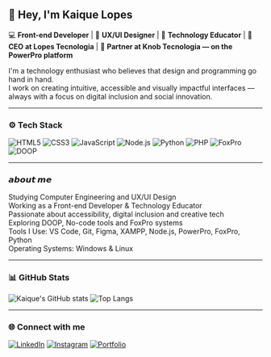 ## 👋 Hey, I'm Kaique Lopes

💻 **Front-end Developer** | 🎨 **UX/UI Designer** | 🧠 **Technology Educator** | 🚀 **CEO at Lopes Tecnologia** | 🤝 **Partner at Knob Tecnologia — on the PowerPro platform**

I'm a technology enthusiast who believes that design and programming go hand in hand.  
I work on creating intuitive, accessible and visually impactful interfaces — always with a focus on digital inclusion and social innovation.

---

### ⚙️ Tech Stack
![HTML5](https://img.shields.io/badge/HTML5-E34F26?style=for-the-badge&logo=html5&logoColor=white)
![CSS3](https://img.shields.io/badge/CSS3-1572B6?style=for-the-badge&logo=css3&logoColor=white)
![JavaScript](https://img.shields.io/badge/JavaScript-F7DF1E?style=for-the-badge&logo=javascript&logoColor=black)
![Node.js](https://img.shields.io/badge/Node.js-43853D?style=for-the-badge&logo=node.js&logoColor=white)
![Python](https://img.shields.io/badge/Python-3776AB?style=for-the-badge&logo=python&logoColor=white)
![PHP](https://img.shields.io/badge/PHP-777BB4?style=for-the-badge&logo=php&logoColor=white)
![FoxPro](https://img.shields.io/badge/FoxPro-4B0082?style=for-the-badge&logo=visual-studio&logoColor=white)
![DOOP](https://img.shields.io/badge/DOOP-181717?style=for-the-badge&logo=codeforces&logoColor=white)

---

### 𝙖𝙗𝙤𝙪𝙩 𝙢𝙚  

Studying Computer Engineering and UX/UI Design  
Working as a Front-end Developer & Technology Educator  
Passionate about accessibility, digital inclusion and creative tech  
Exploring DOOP, No-code tools and FoxPro systems  
Tools I Use: VS Code, Git, Figma, XAMPP, Node.js, PowerPro, FoxPro, Python  
Operating Systems: Windows & Linux  

---

### 📊 GitHub Stats
![Kaique's GitHub stats](https://github-readme-stats.vercel.app/api?username=oKaiquelopes&show_icons=true&theme=tokyonight&hide_border=true&border_radius=10)
![Top Langs](https://github-readme-stats.vercel.app/api/top-langs/?username=oKaiquelopes&layout=compact&theme=tokyonight&hide_border=true&border_radius=10)

---

### 🌐 Connect with me
[![LinkedIn](https://img.shields.io/badge/LinkedIn-0A66C2?style=for-the-badge&logo=linkedin&logoColor=white)](https://www.linkedin.com/in/okaiquelopes)
[![Instagram](https://img.shields.io/badge/Instagram-%23E4405F.svg?style=for-the-badge&logo=instagram&logoColor=white)](https://instagram.com/kaique.exe)
[![Portfolio](https://img.shields.io/badge/Portfolio-121212?style=for-the-badge&logo=vercel&logoColor=white)](https://okaiquelopes.github.io/portfolio/)
